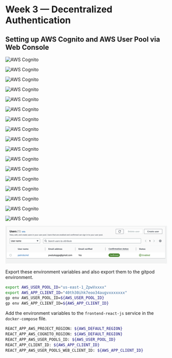 # Week 3 — Decentralized Authentication

## Setting up AWS Cognito and AWS User Pool via Web Console

![AWS Cognito](assets/week-3/aws_cognito_1.png)

![AWS Cognito](assets/week-3/aws_cognito_2.png)

![AWS Cognito](assets/week-3/aws_cognito_3.png)

![AWS Cognito](assets/week-3/aws_cognito_4.png)

![AWS Cognito](assets/week-3/aws_cognito_5.png)

![AWS Cognito](assets/week-3/aws_cognito_6.png)

![AWS Cognito](assets/week-3/aws_cognito_7.png)

![AWS Cognito](assets/week-3/aws_cognito_8.png)

![AWS Cognito](assets/week-3/aws_cognito_9.png)

![AWS Cognito](assets/week-3/aws_cognito_10.png)

![AWS Cognito](assets/week-3/aws_cognito_11.png)

![AWS Cognito](assets/week-3/aws_cognito_12.png)

![AWS Cognito](assets/week-3/aws_cognito_13.png)

![AWS Cognito](assets/week-3/aws_cognito_14.png)

![AWS Cognito](assets/week-3/aws_cognito_15.png)

![AWS Cognito](assets/week-3/aws_cognito_16.png)

![AWS Cognito](assets/week-3/aws_cognito_17.png)

![AWS Cognito](assets/week-3/aws_cognito_18.png)

Export these environment variables and also export them to the gitpod environment.

```sh
export AWS_USER_POOL_ID="us-east-1_ZpwVxxxx"
export AWS_APP_CLIENT_ID="40th30ihk7eoo34augvxxxxxxx"
gp env AWS_USER_POOL_ID=${AWS_USER_POOL_ID}
gp env AWS_APP_CLIENT_ID=${AWS_APP_CLIENT_ID}
```

Add the environment variables to the `frontend-react-js` service in the `docker-compose` file.

```sh
REACT_APP_AWS_PROJECT_REGION: ${AWS_DEFAULT_REGION}
REACT_APP_AWS_COGNITO_REGION: ${AWS_DEFAULT_REGION}
REACT_APP_AWS_USER_POOLS_ID: ${AWS_USER_POOL_ID}
REACT_APP_CLIENT_ID: ${AWS_APP_CLIENT_ID}
REACT_APP_AWS_USER_POOLS_WEB_CLIENT_ID: ${AWS_APP_CLIENT_ID}
```